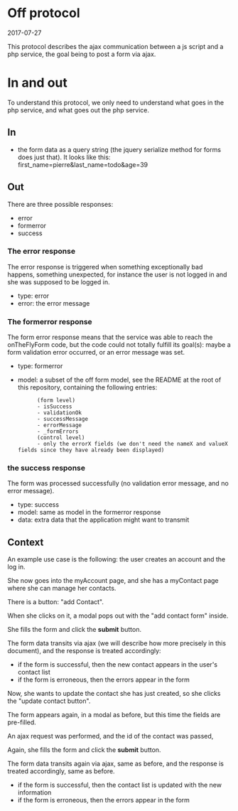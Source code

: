 Off protocol
=================
2017-07-27




This protocol describes the ajax communication between a js script and a php service,
the goal being to post a form via ajax.




In and out
==================

To understand this protocol, we only need to understand what goes in the php service, and what goes out the php service.



In
------

- the form data as a query string (the jquery serialize method for forms does just that).
            It looks like this:
                first_name=pierre&last_name=todo&age=39

Out
--------

There are three possible responses: 

- error
- formerror
- success



### The error response

The error response is triggered when something exceptionally bad happens, something unexpected, for instance the
user is not logged in and she was supposed to be logged in.


- type: error
- error: the error message


### The formerror response

The form error response means that the service was able to reach the onTheFlyForm code,
but the code could not totally fulfill its goal(s): maybe a form validation error occurred, or 
an error message was set.
 
- type: formerror
- model:  a subset of the off form model, see the README at the root of this repository,
            containing the following entries:
            
            (form level)
            - isSuccess
            - validationOk
            - successMessage
            - errorMessage
            - _formErrors
            (control level)
            - only the errorX fields (we don't need the nameX and valueX fields since they have already been displayed)
            
            

### the success response
       

The form was processed successfully (no validation error message, and no error message).

- type: success
- model: same as model in the formerror response
- data: extra data that the application might want to transmit






Context
----------
An example use case is the following: the user creates an account and the log in.

She now goes into the myAccount page, and she has a myContact page where she can manage her contacts.

There is a button: "add Contact".

When she clicks on it, a modal pops out with the "add contact form" inside.

She fills the form and click the **submit** button.

The form data transits via ajax (we will describe how more precisely in this document), and the response
is treated accordingly:

- if the form is successful, then the new contact appears in the user's contact list
- if the form is erroneous, then the errors appear in the form


Now, she wants to update the contact she has just created, so she clicks the "update contact button".

The form appears again, in a modal as before, but this time the fields are pre-filled.

An ajax request was performed, and the id of the contact was passed,

Again, she fills the form and click the **submit** button.

The form data transits again via ajax, same as before, and the response is treated accordingly, same as before.

- if the form is successful, then the contact list is updated with the new information
- if the form is erroneous, then the errors appear in the form

 

